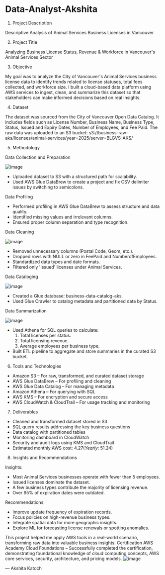 # Data-Analyst-Akshita
1. Project Description
   
Descriptive Analysis of Animal Services Business Licenses in Vancouver

2. Project Title

Analyzing Business License Status, Revenue & Workforce in Vancouver's Animal Services Sector

3. Objective

My goal was to analyze the City of Vancouver's Animal Services business license data to identify trends related to license statuses, total fees collected, and workforce size. I built a cloud-based data platform using AWS services to ingest, clean, and summarize this dataset so that stakeholders can make informed decisions based on real insights.

4. Dataset

The dataset was sourced from the City of Vancouver Open Data Catalog. It includes fields such as License Number, Business Name, Business Type, Status, Issued and Expiry Dates, Number of Employees, and Fee Paid. The raw data was uploaded to an S3 bucket: s3://business-raw-aks/licenses/animal-services/year=2025/server=BLGVS-AKS/

5. Methodology

Data Collection and Preparation

![image](https://github.com/user-attachments/assets/9ada289e-f1e2-4a66-9a1a-1b48671ab0c3)

- Uploaded dataset to S3 with a structured path for scalability.
- Used AWS Glue DataBrew to create a project and fix CSV delimiter issues by switching to semicolons.
  
Data Profiling

- Performed profiling in AWS Glue DataBrew to assess structure and data quality.
- Identified missing values and irrelevant columns.
- Ensured proper column separation and type recognition.
  
Data Cleaning

![image](https://github.com/user-attachments/assets/a2f1f551-2e96-4b19-8be4-966dc61aeca1)

- Removed unnecessary columns (Postal Code, Geom, etc.).
- Dropped rows with NULL or zero in FeePaid and NumberofEmployees.
- Standardized data types and date formats.
- Filtered only 'Issued' licenses under Animal Services.
  
Data Cataloging

![image](https://github.com/user-attachments/assets/8c1c36ad-a4dd-488b-b485-c39203986c28)

- Created a Glue database: business-data-catalog-aks.
- Used Glue Crawler to catalog metadata and partitioned data by Status.

Data Summarization

![image](https://github.com/user-attachments/assets/cdc1480a-417a-4dcb-880f-71b1afeb8cea)

- Used Athena for SQL queries to calculate:
  1. Total licenses per status.
  2. Total licensing revenue.
  3. Average employees per business type.
- Built ETL pipeline to aggregate and store summaries in the curated S3 bucket.
  
6. Tools and Technologies
  
- Amazon S3 – For raw, transformed, and curated dataset storage
- AWS Glue DataBrew – For profiling and cleaning
- AWS Glue Data Catalog – For managing metadata
- Amazon Athena – For querying with SQL
- AWS KMS – For encryption and secure access
- AWS CloudWatch & CloudTrail – For usage tracking and monitoring
  
7. Deliverables
  
- Cleaned and transformed dataset stored in S3
- SQL query results addressing the key business questions
- Data catalog with partitioned tables
- Monitoring dashboard in CloudWatch
- Security and audit logs using KMS and CloudTrail
- Estimated monthly AWS cost: $4.27 (Yearly: ~$51.24)
  
8. Insights and Recommendations
  
Insights:
- Most Animal Services businesses operate with fewer than 5 employees.
- Issued licenses dominate the dataset.
- A few business types contribute the majority of licensing revenue.
- Over 95% of expiration dates were outdated.

Recommendations:
- Improve update frequency of expiration records.
- Focus policies on high-revenue business types.
- Integrate spatial data for more geographic insights.
- Explore ML for forecasting license renewals or spotting anomalies.

This project helped me apply AWS tools in a real-world scenario, transforming raw data into valuable business insights.
Certification
	AWS Academy Cloud Foundations – Successfully completed the certification, demonstrating foundational knowledge of cloud computing concepts, AWS core services, security, architecture, and pricing models.
 ![image](https://github.com/user-attachments/assets/57a27f21-2e08-44be-83cb-60702daa1189)


— Akshita Katoch
